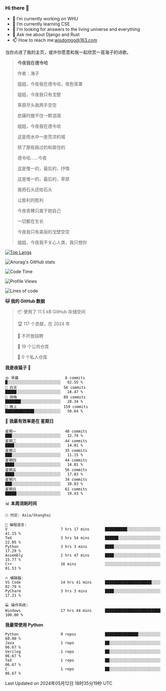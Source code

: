 ### Hi there 👋



- 🔭 I’m currently working on WHU
- 🌱 I’m currently learning CSE
- 🤔 I'm looking for answers to the living universe and everything
- 💬 Ask me about Django and Rust
- 📫 How to reach me:wisdomgo@163.com

当你点进了我的主页，或许你愿意和我一起欣赏一首海子的诗歌。

>**今夜我在德令哈**
>
>作者：海子
>
>姐姐，今夜我在德令哈，夜色笼罩
>
>姐姐，今夜我只有戈壁
>
>草原尽头我两手空空
>
>悲痛时握不住一颗泪滴
>
>姐姐，今夜我在德令哈
>
>这是雨水中一座荒凉的城
>
>除了那些路过的和居住的
>
>德令哈......今夜
>
>这是惟一的，最后的，抒情
>
>这是惟一的，最后的，草原
>
>我把石头还给石头
>
>让胜利的胜利
>
>今夜青稞只属于她自己
>
>一切都在生长
>
>今夜我只有美丽的戈壁空空
>
>姐姐，今夜我不关心人类，我只想你



[![Top Langs](https://github-readme-stats.vercel.app/api/top-langs/?username=wisdomgo&theme=onedark)](https://github.com/anuraghazra/github-readme-stats)

![Anurag's GitHub stats](https://github-readme-stats.vercel.app/api?username=wisdomgo&hide=contribs,stars&theme=synthwave)

<!--START_SECTION:waka-->
![Code Time](http://img.shields.io/badge/Code%20Time-171%20hrs%2036%20mins-blue)

![Profile Views](http://img.shields.io/badge/%E4%B8%AA%E4%BA%BA%E8%B5%84%E6%96%99%E8%A7%82%E7%9C%8B%E6%AC%A1%E6%95%B0-1-blue)

![Lines of code](https://img.shields.io/badge/%E4%BB%8E%E3%80%8CHello%20World%E3%80%8D%E8%B5%B7%E6%88%91%E5%B7%B2%E7%BB%8F%E5%86%99%E4%BA%86-55.2%20thousand%20%E8%A1%8C%E4%BB%A3%E7%A0%81-blue)

**🐱 我的 GitHub 数据** 

> 📦  使用了 11.5 kB GitHub 存储空间 
 > 
> 🏆 117 个贡献，在 2024 年
 > 
> 🚫 不开放招聘
 > 
> 📜 19 个公共仓库 
 > 
> 🔑 0 个私人仓库 
 > 
**我是夜猫子 🦉** 

```text
🌞 早晨                     8 commits           █░░░░░░░░░░░░░░░░░░░░░░░░   02.55 % 
🌆 白天                     58 commits          █████░░░░░░░░░░░░░░░░░░░░   18.47 % 
🌃 傍晚                     89 commits          ███████░░░░░░░░░░░░░░░░░░   28.34 % 
🌙 晚上                     159 commits         █████████████░░░░░░░░░░░░   50.64 % 
```
📅 **我最有效率是在 星期日** 

```text
星期一                      40 commits          ███░░░░░░░░░░░░░░░░░░░░░░   12.74 % 
星期二                      44 commits          ████░░░░░░░░░░░░░░░░░░░░░   14.01 % 
星期三                      35 commits          ███░░░░░░░░░░░░░░░░░░░░░░   11.15 % 
星期四                      44 commits          ████░░░░░░░░░░░░░░░░░░░░░   14.01 % 
星期五                      56 commits          ████░░░░░░░░░░░░░░░░░░░░░   17.83 % 
星期六                      34 commits          ███░░░░░░░░░░░░░░░░░░░░░░   10.83 % 
星期日                      61 commits          █████░░░░░░░░░░░░░░░░░░░░   19.43 % 
```


📊 **本周消耗时间** 

```text
🕑︎ 时区: Asia/Shanghai

💬 编程语言: 
V                        7 hrs 17 mins       ██████████░░░░░░░░░░░░░░░   41.15 % 
TeX                      3 hrs 54 mins       ██████░░░░░░░░░░░░░░░░░░░   22.05 % 
Python                   3 hrs 3 mins        ████░░░░░░░░░░░░░░░░░░░░░   17.29 % 
Assembly                 2 hrs 47 mins       ████░░░░░░░░░░░░░░░░░░░░░   15.77 % 
C++                      16 mins             ░░░░░░░░░░░░░░░░░░░░░░░░░   01.53 % 

🔥 编辑器: 
VS Code                  14 hrs 41 mins      █████████████████████░░░░   82.79 % 
PyCharm                  3 hrs 3 mins        ████░░░░░░░░░░░░░░░░░░░░░   17.21 % 

💻 操作系统: 
Windows                  17 hrs 44 mins      █████████████████████████   100.00 % 
```

**我最常使用 Python** 

```text
Python                   9 repos             ███████████████░░░░░░░░░░   60.00 % 
Java                     1 repo              ██░░░░░░░░░░░░░░░░░░░░░░░   06.67 % 
Verilog                  1 repo              ██░░░░░░░░░░░░░░░░░░░░░░░   06.67 % 
TeX                      1 repo              ██░░░░░░░░░░░░░░░░░░░░░░░   06.67 % 
C                        1 repo              ██░░░░░░░░░░░░░░░░░░░░░░░   06.67 % 
```




 Last Updated on 2024年05月12日 18时35分19秒 UTC
<!--END_SECTION:waka-->
